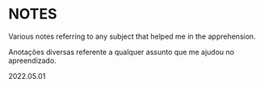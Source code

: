 # NOTES
Various notes referring to any subject that helped me in the apprehension.

Anotações diversas referente a qualquer assunto que me ajudou no apreendizado.

2022.05.01
